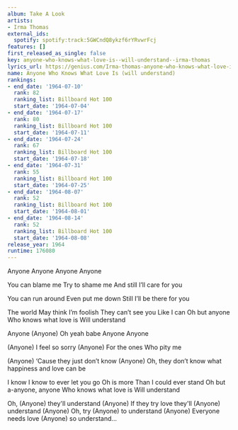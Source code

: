 ```yaml
---
album: Take A Look
artists:
- Irma Thomas
external_ids:
  spotify: spotify:track:5GWCndQ8ykzf6rYRvwrFcj
features: []
first_released_as_single: false
key: anyone-who-knows-what-love-is--will-understand--irma-thomas
lyrics_url: https://genius.com/Irma-thomas-anyone-who-knows-what-love-is-will-understand-lyrics
name: Anyone Who Knows What Love Is (will understand)
rankings:
- end_date: '1964-07-10'
  rank: 82
  ranking_list: Billboard Hot 100
  start_date: '1964-07-04'
- end_date: '1964-07-17'
  rank: 80
  ranking_list: Billboard Hot 100
  start_date: '1964-07-11'
- end_date: '1964-07-24'
  rank: 67
  ranking_list: Billboard Hot 100
  start_date: '1964-07-18'
- end_date: '1964-07-31'
  rank: 55
  ranking_list: Billboard Hot 100
  start_date: '1964-07-25'
- end_date: '1964-08-07'
  rank: 52
  ranking_list: Billboard Hot 100
  start_date: '1964-08-01'
- end_date: '1964-08-14'
  rank: 52
  ranking_list: Billboard Hot 100
  start_date: '1964-08-08'
release_year: 1964
runtime: 176080
---
```

Anyone
Anyone
Anyone
Anyone


You can blame me
Try to shame me
And still I’ll care for you

You can run around
Even put me down
Still I’ll be there for you

The world
May think I’m foolish
They can’t see you
Like I can
Oh but anyone
Who knows what love is
Will understand


Anyone
(Anyone) Oh yeah babe
Anyone
Anyone


(Anyone) I feel so sorry
(Anyone) For the ones
Who pity me

(Anyone) ‘Cause they just don’t know
(Anyone) Oh, they don’t know what happiness and love can be

I know
I know to ever let you go
Oh is more
Than I could ever stand
Oh but a-anyone, anyone
Who knows what love is
Will understand


Oh, (Anyone) they'll understand
(Anyone) If they try love they'll (Anyone) understand
(Anyone) Oh, try (Anyone) to understand
(Anyone) Everyone needs love (Anyone) so understand...
